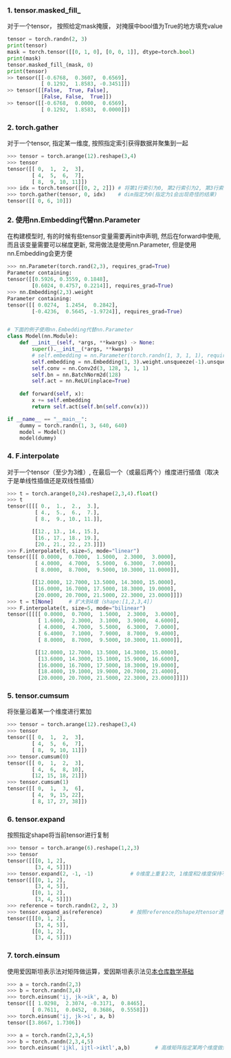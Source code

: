 ### 1. tensor.masked_fill_

对于一个tensor， 按照给定mask掩膜， 对掩膜中bool值为True的地方填充value

```python
tensor = torch.randn(2, 3)
print(tensor)
mask = torch.tensor([[0, 1, 0], [0, 0, 1]], dtype=torch.bool)
print(mask)
tensor.masked_fill_(mask, 0)
print(tensor)
>> tensor([[-0.6768,  0.3607,  0.6569],
           [ 0.1292,  1.8583, -0.3451]])
>> tensor([[False,  True, False],
           [False, False,  True]])
>> tensor([[-0.6768,  0.0000,  0.6569],
           [ 0.1292,  1.8583,  0.0000]])
```

### 2. torch.gather

对于一个tensor, 指定某一维度, 按照指定索引获得数据并聚集到一起

```python
>>> tensor = torch.arange(12).reshape(3,4)
>>> tensor
tensor([[ 0,  1,  2,  3],
        [ 4,  5,  6,  7],
        [ 8,  9, 10, 11]])
>>> idx = torch.tensor([[0, 2, 2]])	# 将第1行索引为0, 第2行索引为2, 第3行索引为2的元素gather到一起
>>> torch.gather(tensor, 0, idx)	# dim指定为0(指定为1会出现奇怪的结果)
tensor([[ 0, 6, 10]])				
```

### 2. 使用nn.Embedding代替nn.Parameter

在构建模型时, 有的时候有些tensor变量需要再init中声明, 然后在forward中使用, 而且该变量需要可以梯度更新, 常用做法是使用nn.Parameter, 但是使用nn.Embedding会更方便

```python
>>> nn.Parameter(torch.rand(2,3), requires_grad=True)
Parameter containing:
tensor([[0.5926, 0.3559, 0.1848],
        [0.6024, 0.4757, 0.2214]], requires_grad=True)
>>> nn.Embedding(2,3).weight
Parameter containing:
tensor([[ 0.0274,  1.2454,  0.2842],
        [-0.4236,  0.5645, -1.9724]], requires_grad=True)


# 下面的例子使用nn.Embedding代替nn.Parameter
class Model(nn.Module):
    def __init__(self, *args, **kwargs) -> None:
        super().__init__(*args, **kwargs)
        # self.embedding = nn.Parameter(torch.randn(1, 3, 1, 1), requires_grad=True)
        self.embedding = nn.Embedding(1, 3).weight.unsqueeze(-1).unsqueeze(-1)
        self.conv = nn.Conv2d(3, 128, 3, 1, 1)
        self.bn = nn.BatchNorm2d(128)
        self.act = nn.ReLU(inplace=True)
    
    def forward(self, x):
        x += self.embedding
        return self.act(self.bn(self.conv(x)))

if __name__ == "__main__":
    dummy = torch.randn(1, 3, 640, 640)
    model = Model()
    model(dummy)

```

### 4. F.interpolate

对于一个tensor（至少为3维）, 在最后一个（或最后两个）维度进行插值（取决于是单线性插值还是双线性插值）

```python
>>> t = torch.arange(0,24).reshape(2,3,4).float()
>>> t
tensor([[[ 0.,  1.,  2.,  3.],
         [ 4.,  5.,  6.,  7.],
         [ 8.,  9., 10., 11.]],

        [[12., 13., 14., 15.],
         [16., 17., 18., 19.],
         [20., 21., 22., 23.]]])
>>> F.interpolate(t, size=5, mode="linear")
tensor([[[ 0.0000,  0.7000,  1.5000,  2.3000,  3.0000],
         [ 4.0000,  4.7000,  5.5000,  6.3000,  7.0000],
         [ 8.0000,  8.7000,  9.5000, 10.3000, 11.0000]],

        [[12.0000, 12.7000, 13.5000, 14.3000, 15.0000],
         [16.0000, 16.7000, 17.5000, 18.3000, 19.0000],
         [20.0000, 20.7000, 21.5000, 22.3000, 23.0000]]])
>>> t = t[None]		# 扩大到4维（shape:[1,2,3,4]）
>>> F.interpolate(t, size=5, mode="bilinear")
tensor([[[[ 0.0000,  0.7000,  1.5000,  2.3000,  3.0000],
          [ 1.6000,  2.3000,  3.1000,  3.9000,  4.6000],
          [ 4.0000,  4.7000,  5.5000,  6.3000,  7.0000],
          [ 6.4000,  7.1000,  7.9000,  8.7000,  9.4000],
          [ 8.0000,  8.7000,  9.5000, 10.3000, 11.0000]],

         [[12.0000, 12.7000, 13.5000, 14.3000, 15.0000],
          [13.6000, 14.3000, 15.1000, 15.9000, 16.6000],
          [16.0000, 16.7000, 17.5000, 18.3000, 19.0000],
          [18.4000, 19.1000, 19.9000, 20.7000, 21.4000],
          [20.0000, 20.7000, 21.5000, 22.3000, 23.0000]]]])

```

### 5. tensor.cumsum

将张量沿着某一个维度进行累加

```python
>>> tensor = torch.arange(12).reshape(3,4)
>>> tensor
tensor([[ 0,  1,  2,  3],
        [ 4,  5,  6,  7],
        [ 8,  9, 10, 11]])
>>> tensor.cumsum(0)
tensor([[ 0,  1,  2,  3],
        [ 4,  6,  8, 10],
        [12, 15, 18, 21]])
>>> tensor.cumsum(1)
tensor([[ 0,  1,  3,  6],
        [ 4,  9, 15, 22],
        [ 8, 17, 27, 38]])
```

### 6. tensor.expand

按照指定shape将当前tensor进行复制

```python
>>> tensor = torch.arange(6).reshape(1,2,3)
>>> tensor
tensor([[[0, 1, 2],
         [3, 4, 5]]])
>>> tensor.expand(2, -1, -1)			# 0维度上重复2次, 1维度和2维度保持不变
tensor([[[0, 1, 2],
         [3, 4, 5]],
        [[0, 1, 2],
         [3, 4, 5]]])
>>> reference = torch.randn(2, 2, 3)
>>> tensor.expand_as(reference)			# 按照reference的shape对tensor进行扩展
tensor([[[0, 1, 2],
         [3, 4, 5]],
        [[0, 1, 2],
         [3, 4, 5]]])
```

### 7. torch.einsum

使用爱因斯坦表示法对矩阵做运算，爱因斯坦表示法见[本仓库数学基础](https://github.com/JasonSloan/learning-notebook/tree/main/15.%20%E6%9C%BA%E5%99%A8%E5%AD%A6%E4%B9%A0%E6%95%B0%E5%AD%A6%E5%9F%BA%E7%A1%80)

```python
>>> a = torch.randn(2,3)
>>> b = torch.randn(3,4)
>>> torch.einsum('ij, jk->ik', a, b)
tensor([[ 1.0298,  2.3074, -0.3171,  0.8465],
        [ 0.7611,  0.0452,  0.3686,  0.5558]])
>>> torch.einsum('ij, jk->i', a, b)
tensor([3.8667, 1.7306])

>>> a = torch.randn(2,3,4,5)
>>> b = torch.randn(2,3,4,5)
>>> torch.einsum('ijkl, ijtl->iktl',a,b)		# 高维矩阵指定某两个维度做矩阵乘法
```

